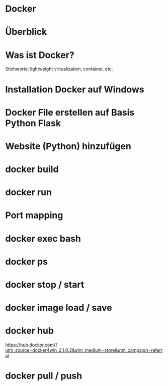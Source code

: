 Docker
===========

Überblick
===========

Was ist Docker?
===========

Stichworte: lightweight virtualization, container, etc.

Installation Docker auf Windows
===========

Docker File erstellen auf Basis Python Flask
===========

Website (Python) hinzufügen
===========

docker build
===========

docker run
===========

Port mapping
===========

docker exec bash
===========

docker ps
===========

docker stop / start
===========

docker image load / save
===========

docker hub
===========
https://hub.docker.com/?utm_source=docker4win_2.1.0.2&utm_medium=store&utm_campaign=referral


docker pull / push
===========
